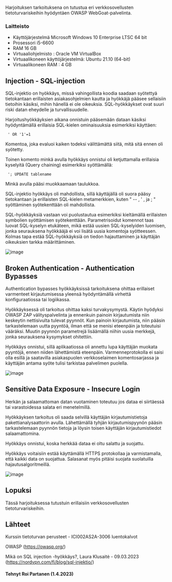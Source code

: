


 Harjoituksen tarkoituksena on tutustua eri verkkosovellusten tietoturvariskeihin hyödyntäen OWASP WebGoat-palvelinta.
 
### Laitteisto
 
* Käyttöjärjestelmä	Microsoft Windows 10 Enterprise LTSC 64 bit
* Prosessori i5-6600
* RAM 16 GB
* Virtuaaliohjelmisto : Oracle VM VirtualBox
* Virtuaalikoneen käyttöjärjestelmä: Ubuntu 21.10 (64-bit)
* Virtuaalikoneen RAM : 4 GB





## Injection - SQL-injection

SQL-injektio on hyökkäys, missä vahingollista koodia saadaan syötettyä tietokantaan erillaisten asiakasohjelmien kautta ja hyökkäjä pääsee sellaisiin tietoihin käsiksi, mihin hänellä ei ole oikeuksia. SQL-hyökkäykset ovat suuri riski datan eheydelle ja turvallisuudelle.

Harjoitushyökkäyksien aikana onnistuin pääsemään dataan käsiksi hyödyntämällä erillaisia SQL-kielen ominaisuuksia esimerkiksi käyttäen:

     ' OR '1'=1
     
Komentoa, joka evaluoi kaiken todeksi välittämättä siitä, mitä sitä ennen oli syötetty.
 
Toinen komento minkä avulla hyökkäys onnistui oli ketjuttamalla erillaisia kyselyitä (Query chaining) esimerkiksi syöttämällä:

     '; UPDATE tablename
    
 Minkä avulla pääsi muokkaamaan taulukkoa.
 
 SQL-injektio hyökkäys oli mahdollista, sillä käyttäjällä oli suora pääsy tietokantaan ja erillaisten SQL-kielen metamerkkien, kuten " -- , ' , ja ; " syöttäminen syötekenttään oli mahdollista.
 
 
 SQL-hyökkäyksiä vastaan voi puolustautua esimerkiksi kieltämällä erillaisten symbolien syöttämisen syötekenttään. Parametrisoidut komennot taas luovat SQL-kyselyn etukäteen, mikä estää uusien SQL-kyselyiden luomisen, jonka seurauksena hyökkääjä ei voi lisätä uusia komentoja syötteessen. Kolmas tapa estää SQL-hyökkäyksiä on tiedon hajauttaminen ja käyttäjän oikeuksien tarkka määrittäminen.
 
 
 ![image](https://user-images.githubusercontent.com/106889187/229304298-3239a758-829d-4214-90f2-c9e863b5b52d.png)
 
## Broken Authentication - Authentication Bypasses

Authentication bypasses hyökkäyksissä tarkoituksena ohittaa erillaiset varmenteet kirjautumisessa yleensä hyödyntämällä virhettä konfiguraatiossa tai logiikassa.


Hyökkäyksessä oli tarkoitus ohittaa kaksi turvakysymystä. Käytin hyödyksi OWASP ZAP välityspalvelinta ja ennenkuin painoin kirjautumista niin keskeytin nettisivulta tulevat pyynnöt. Kun painoin kirjautumista, niin pääsin tarkastelemaan uutta pyyntöä, ilman että se menisi eteenpäin ja toteutuisi vääräksi. Muutin pyynnön parametrejä lisäämällä niihin uusia merkkejä, jonka seurauksena kysymykset ohitettiin.

Hyökkäys onnistui, sillä aplikaatiossa oli annettu lupa käyttäjän muokata pyyntöjä, ennen niiden lähettämistä eteenpäin. Varmenneprotokolla ei saisi olla esillä ja saatavilla asiakaspuolen verkkoselaimen komentosarjassa ja käyttäjän antama syöte tulisi tarkistaa palvelimen puolella.

![image](https://user-images.githubusercontent.com/106889187/229314122-c52e39b1-65bf-4b17-99d1-a7b5d09de55d.png)


## Sensitive Data Exposure - Insecure Login

Herkän ja salaamattoman datan vuotaminen toteutuu jos dataa ei siirtäessä tai varastoidessa salata eri menetelmillä.

Hyökkäyksen tarkoitus oli saada selvillä käyttäjän kirjautumistietoja pakettianalysaattorin avulla. Lähettämällä tyhjän kirjautumispyynön pääsin tarkastelemaan pyynnön tietoja ja löysin toisen käyttäjän kirjautumistiedot salaamattomina. 

Hyökkäys onnistui, koska herkkää dataa ei oltu salattu ja suojattu.

Hyökkäys voitaisiin estää käyttämällä HTTPS protokollaa ja varmistamalla, että kaikki data on suojattua. Salasanat myös pitäisi suojata  suolatuilla hajautusalgoritmeillä.


![image](https://user-images.githubusercontent.com/106889187/229315477-ccbd9e32-28ce-404f-8947-21f0b679d586.png)





 ## Lopuksi 
 
 Tässä harjoituksessa tutustuin erillaisiin verkkosovellusten tietoturvariskeihin.
 
 
## Lähteet

Kurssin tietoturvan perusteet - ICI002AS2A-3006 luentokalvot

OWASP (https://owasp.org/)


Mikä on SQL injection -hyökkäys?, Laura Klusaitė - 09.03.2023 (https://nordvpn.com/fi/blog/sql-injektio/)


#### Tehnyt Roi Partanen (1.4.2023)
